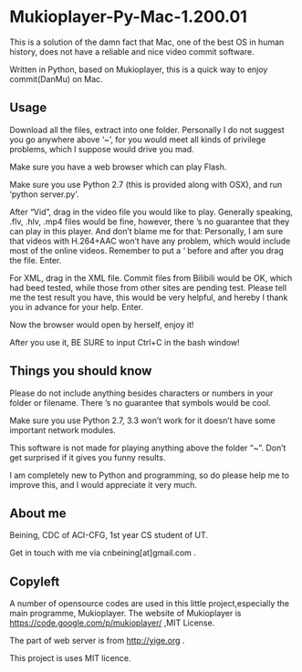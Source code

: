 Mukioplayer-Py-Mac-1.200.01
===========================
This is a solution of the damn fact that Mac, one of the best OS in human history, does not have a reliable and nice video commit software.

Written in Python, based on Mukioplayer, this is a quick way to enjoy commit(DanMu) on Mac.

Usage
------
Download all the files, extract into one folder. Personally I do not suggest you go anywhere above ‘~’, for you would meet all kinds of privilege problems, which I suppose would drive you mad.

Make sure you have a web browser which can play Flash.

Make sure you use Python 2.7 (this is provided along with OSX), and run ‘python server.py’.

After “Vid”, drag in the video file you would like to play. Generally speaking, .flv, .hlv, .mp4 files would be fine, however, there ’s no guarantee that they can play in this player. And don’t blame me for that: Personally, I am sure that videos with H.264+AAC won’t have any problem, which would include most of the online videos. Remember to put a   ‘   before and after you drag the file. Enter.

For XML, drag in the XML file. Commit files from Bilibili would be OK, which had beed tested, while those from other sites are pending test. Please tell me the test result you have, this would be very helpful, and hereby I thank you in advance for your help. Enter.

Now the browser would open by herself, enjoy it!

After you use it, BE SURE to input Ctrl+C in the bash window!

Things you should know
-----

Please do not include anything besides characters or numbers in your folder or filename. There ’s no guarantee that symbols would be cool.

Make sure you use Python 2.7, 3.3 won’t work for it doesn’t have some important network modules.

This software is not made for playing anything above the folder “~”. Don’t get surprised if it gives you funny results.

I am completely new to Python and programming, so do please help me to improve this, and I would appreciate it very much.

About me
-----
Beining, CDC of ACI-CFG, 1st year CS student of UT.

Get in touch with me via cnbeining[at]gmail.com  .

Copyleft
-----
A number of opensource codes are used in this little project,especially the main programme, Mukioplayer. The website of Mukioplayer is https://code.google.com/p/mukioplayer/  ,MIT License.

The part of web server is from http://yige.org  .

This project is uses MIT licence. 
